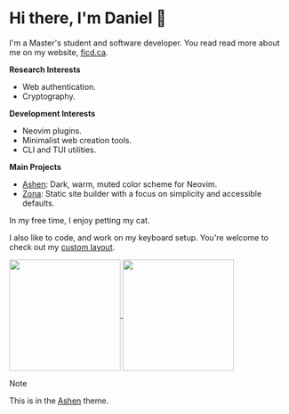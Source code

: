 # Hi there, I'm Daniel 👋

I'm a Master's student and software developer. You read read more about me on my website, [ficd.ca](https://ficd.ca).

**Research Interests**

- Web authentication.
- Cryptography.

**Development Interests**

- Neovim plugins.
- Minimalist web creation tools.
- CLI and TUI utilities.

**Main Projects**

- [Ashen](https://github.com/ficcdaf/ashen.nvim): Dark, warm, muted color scheme for Neovim.
- [Zona](https://github.com/ficcdaf/zona): Static site builder with a focus on simplicity and accessible defaults.

In my free time, I enjoy petting my cat.

I also like to code, and work on my keyboard setup. You're welcome to check out my [custom layout](https://github.com/ficcdaf/zmk-config).

<!-- <div style="display: flex; flex-direction: row; justify-content: center;"> -->
<!--     <a href="https://github.com/anuraghazra/github-readme-stats"> -->
<!--       <img height="200" src="https://github-readme-stats-nu-kohl-48.vercel.app/api?username=ficcdaf&card_width=320&show_icons=true&title_color=B14242&text_color=b4b4b4&icon_color=C4693D&border_color=535353&bg_color=121212&rank_icon=github&include_all_commits=true&ring_color=D87C4A" /> -->
<!--     </a> -->
<!--     <a href="https://github.com/anuraghazra/github-readme-stats"> -->
<!--       <img height="200" src="https://github-readme-stats-nu-kohl-48.vercel.app/api/top-langs/?username=ficcdaf&layout=compact&card_width=320&show_icons=true&title_color=B14242&text_color=b4b4b4&icon_color=C4693D&border_color=535353&bg_color=121212&hide=tex,php,html,css,perl&size_weight=0.7&count_weight=0.3&exclude_repo=urlshort,klsa-site,whiteboard,DUNGEON-MASTER-WEBGL,dark-wood-game,personal-website,github-readme-stats" /> -->
<!--     </a> -->
<!-- </div> -->

<a href="https://github.com/anuraghazra/github-readme-stats">
  <img height=200 align="center" src="https://github-readme-stats-nu-kohl-48.vercel.app/api?username=ficcdaf&show_icons=true&title_color=B14242&text_color=b4b4b4&icon_color=C4693D&border_color=535353&bg_color=121212&rank_icon=github&include_all_commits=true&ring_color=D87C4A" />
</a>
<a href="https://github.com/anuraghazra/convoychat">
  <img height=200 align="center" src="https://github-readme-stats-nu-kohl-48.vercel.app/api/top-langs/?username=ficcdaf&layout=compact&card_width=320&show_icons=true&title_color=B14242&text_color=b4b4b4&icon_color=C4693D&border_color=535353&bg_color=121212&hide=tex,php,html,css,perl&size_weight=0.7&count_weight=0.3&exclude_repo=urlshort,klsa-site,whiteboard,DUNGEON-MASTER-WEBGL,dark-wood-game,personal-website,github-readme-stats" />
</a>

> [!NOTE]
> This is in the [Ashen](https://github.com/ficcdaf/ashen.nvim) theme.
